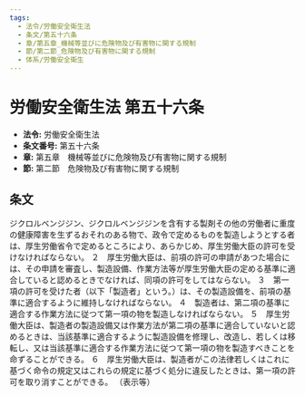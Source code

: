 ```yaml
---
tags:
  - 法令/労働安全衛生法
  - 条文/第五十六条
  - 章/第五章_機械等並びに危険物及び有害物に関する規制
  - 節/第二節_危険物及び有害物に関する規制
  - 体系/労働安全衛生
---
```

# 労働安全衛生法 第五十六条

- **法令:** 労働安全衛生法
- **条文番号:** 第五十六条
- **章:** 第五章　機械等並びに危険物及び有害物に関する規制
- **節:** 第二節　危険物及び有害物に関する規制

## 条文
ジクロルベンジジン、ジクロルベンジジンを含有する製剤その他の労働者に重度の健康障害を生ずるおそれのある物で、政令で定めるものを製造しようとする者は、厚生労働省令で定めるところにより、あらかじめ、厚生労働大臣の許可を受けなければならない。
２　厚生労働大臣は、前項の許可の申請があつた場合には、その申請を審査し、製造設備、作業方法等が厚生労働大臣の定める基準に適合していると認めるときでなければ、同項の許可をしてはならない。
３　第一項の許可を受けた者（以下「製造者」という。）は、その製造設備を、前項の基準に適合するように維持しなければならない。
４　製造者は、第二項の基準に適合する作業方法に従つて第一項の物を製造しなければならない。
５　厚生労働大臣は、製造者の製造設備又は作業方法が第二項の基準に適合していないと認めるときは、当該基準に適合するように製造設備を修理し、改造し、若しくは移転し、又は当該基準に適合する作業方法に従つて第一項の物を製造すべきことを命ずることができる。
６　厚生労働大臣は、製造者がこの法律若しくはこれに基づく命令の規定又はこれらの規定に基づく処分に違反したときは、第一項の許可を取り消すことができる。
（表示等）

